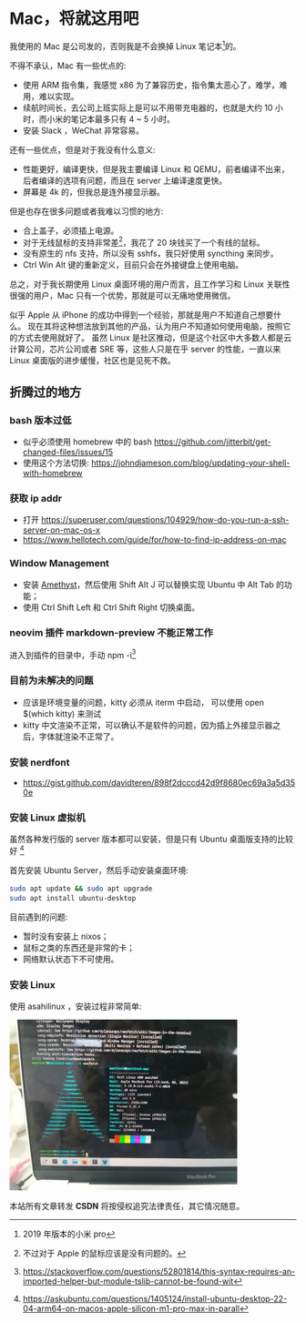 # Mac，将就这用吧

我使用的 Mac 是公司发的，否则我是不会换掉 Linux 笔记本[^1]的。

不得不承认，Mac 有一些优点的:
- 使用 ARM 指令集，我感觉 x86 为了兼容历史，指令集太恶心了，难学，难用，难以实现。
- 续航时间长，去公司上班实际上是可以不用带充电器的，也就是大约 10 小时，而小米的笔记本最多只有 4 ~ 5 小时。
- 安装 Slack ，WeChat 非常容易。

还有一些优点，但是对于我没有什么意义:
- 性能更好，编译更快，但是我主要编译 Linux 和 QEMU，前者编译不出来，后者编译的选项有问题，而且在 server 上编译速度更快。
- 屏幕是 4k 的，但我总是连外接显示器。

但是也存在很多问题或者我难以习惯的地方:
- 合上盖子，必须插上电源。
- 对于无线鼠标的支持非常差[^2]，我花了 20 块钱买了一个有线的鼠标。
- 没有原生的 nfs 支持，所以没有 sshfs，我只好使用 syncthing 来同步。
- Ctrl Win Alt 键的重新定义，目前只会在外接键盘上使用电脑。

总之，对于我长期使用 Linux 桌面环境的用户而言，且工作学习和 Linux 关联性很强的用户，Mac 只有一个优势，那就是可以无痛地使用微信。

似乎 Apple 从 iPhone 的成功中得到一个经验，那就是用户不知道自己想要什么。
现在其将这种想法放到其他的产品，认为用户不知道如何使用电脑，按照它的方式去使用就好了。
虽然 Linux 是社区推动，但是这个社区中大多数人都是云计算公司，芯片公司或者 SRE 等，这些人只是在乎 server 的性能，一直以来 Linux 桌面版的进步缓慢，社区也是见死不救。

## 折腾过的地方

###  bash 版本过低
- 似乎必须使用 homebrew 中的 bash https://github.com/jitterbit/get-changed-files/issues/15
- 使用这个方法切换: https://johndjameson.com/blog/updating-your-shell-with-homebrew

### 获取 ip addr
- 打开 https://superuser.com/questions/104929/how-do-you-run-a-ssh-server-on-mac-os-x
- https://www.hellotech.com/guide/for/how-to-find-ip-address-on-mac

### Window Management
- 安装 [Amethyst](https://github.com/ianyh/Amethyst)，然后使用 Shift Alt J 可以替换实现 Ubuntu 中 Alt Tab 的功能；
- 使用 Ctrl Shift Left 和 Ctrl Shift Right 切换桌面。

### neovim 插件 markdown-preview 不能正常工作
进入到插件的目录中，手动 npm -i[^3]

### 目前为未解决的问题
- 应该是环境变量的问题，kitty 必须从 iterm 中启动， 可以使用 open $(which kitty) 来测试
- kitty 中文渲染不正常，可以确认不是软件的问题，因为插上外接显示器之后，字体就渲染不正常了。

### 安装 nerdfont
- https://gist.github.com/davidteren/898f2dcccd42d9f8680ec69a3a5d350e

### 安装 Linux 虚拟机
虽然各种发行版的 server 版本都可以安装，但是只有 Ubuntu 桌面版支持的比较好 [^4]

首先安装 Ubuntu Server，然后手动安装桌面环境:
```sh
sudo apt update && sudo apt upgrade
sudo apt install ubuntu-desktop
```

目前遇到的问题:

- 暂时没有安装上 nixos；
- 鼠标之类的东西还是非常的卡；
- 网络默认状态下不可使用。

### 安装 Linux

使用 asahilinux ，安装过程非常简单:

![](./img/asahilinux.jpeg)


[^1]: 2019 年版本的小米 pro
[^2]: 不过对于 Apple 的鼠标应该是没有问题的。
[^3]: https://stackoverflow.com/questions/52801814/this-syntax-requires-an-imported-helper-but-module-tslib-cannot-be-found-wit
[^4]: https://askubuntu.com/questions/1405124/install-ubuntu-desktop-22-04-arm64-on-macos-apple-silicon-m1-pro-max-in-parall

<script src="https://giscus.app/client.js"
        data-repo="martins3/martins3.github.io"
        data-repo-id="MDEwOlJlcG9zaXRvcnkyOTc4MjA0MDg="
        data-category="Show and tell"
        data-category-id="MDE4OkRpc2N1c3Npb25DYXRlZ29yeTMyMDMzNjY4"
        data-mapping="pathname"
        data-reactions-enabled="1"
        data-emit-metadata="0"
        data-theme="light"
        data-lang="zh-CN"
        crossorigin="anonymous"
        async>
</script>

本站所有文章转发 **CSDN** 将按侵权追究法律责任，其它情况随意。
